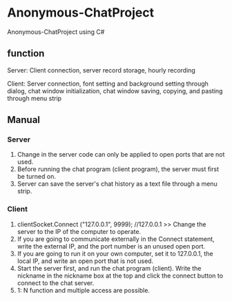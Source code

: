 # Anonymous-ChatProject
Anonymous-ChatProject using C#

## function

Server: Client connection, server record storage, hourly recording

Client: Server connection, font setting and background setting through dialog, chat window initialization, chat window saving, copying, and pasting through menu strip

## Manual

### Server

1) Change in the server code can only be applied to open ports that are not used.
2) Before running the chat program (client program), the server must first be turned on.
3) Server can save the server's chat history as a text file through a menu strip.

### Client

1) clientSocket.Connect ("127.0.0.1", 9999); //127.0.0.1 >> Change the server to the IP of the computer to operate.
2) If you are going to communicate externally in the Connect statement, write the external IP, and the port number is an unused open port.
3) If you are going to run it on your own computer, set it to 127.0.0.1, the local IP, and write an open port that is not used.
4) Start the server first, and run the chat program (client). Write the nickname in the nickname box at the top and click the connect button to connect to the chat server.
5) 1: N function and multiple access are possible.
